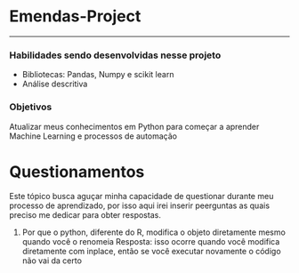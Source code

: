 # Emendas-Project
---

### Habilidades sendo desenvolvidas nesse projeto 
- Bibliotecas: Pandas, Numpy e scikit learn
- Análise descritiva
### Objetivos 
Atualizar meus conhecimentos em Python para começar a aprender Machine Learning e processos de automação 
# Questionamentos 
Este tópico busca aguçar minha capacidade de questionar durante meu processo de aprendizado, por isso aqui irei inserir peerguntas as quais preciso me dedicar para obter respostas.
1. Por que o python, diferente do R, modifica o objeto diretamente mesmo quando você o renomeia 
   Resposta: isso ocorre quando você modifica diretamente com inplace, então se você executar novamente o código não vai da certo 
      
